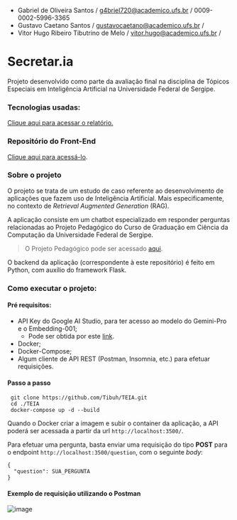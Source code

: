 - Gabriel de Oliveira Santos / g4briel720@academico.ufs.br / 0009-0002-5996-3365
- Gustavo Caetano Santos / gustavocaetano@academico.ufs.br /
- Vitor Hugo Ribeiro Tibutrino de Melo / vitor.hugo@academico.ufs.br /

# Secretar.ia

Projeto desenvolvido como parte da avaliação final na disciplina de Tópicos Especiais em Inteligência Artificial na Universidade Federal de Sergipe.

### Tecnologias usadas:

[Clique aqui para acessar o relatório.](https://github.com/Tibuh/TEIA/blob/main/tecnologias-usadas.md)

### Repositório do Front-End

[Clique aqui para acessá-lo](https://github.com/Gustavo-caetano/TEIA-Frontend).

### Sobre o projeto

O projeto se trata de um estudo de caso referente ao desenvolvimento de aplicações que fazem uso de Inteligência Artificial. Mais especificamente, no contexto de _Retrieval Augmented Generation_ (RAG).

A aplicação consiste em um chatbot especializado em responder perguntas relacionadas ao Projeto
Pedagógico do Curso de Graduação
em Ciência da Computação da Universidade Federal de Sergipe.

> O Projeto Pedagógico pode ser acessado [aqui](https://github.com/Tibuh/TEIA/blob/main/src/pdfs/ppcbcc.pdf).

O backend da aplicação (correspondente à este repositório) é feito em Python, com auxílio do framework Flask.

### Como executar o projeto:

#### Pré requisitos:

- API Key do Google AI Studio, para ter acesso ao modelo do Gemini-Pro e o Embedding-001;
  - Pode ser obtida por este [link](https://aistudio.google.com/).
- Docker;
- Docker-Compose;
- Algum cliente de API REST (Postman, Insomnia, etc.) para efetuar requisições.

#### Passo a passo

```
 git clone https://github.com/Tibuh/TEIA.git
 cd ./TEIA
 docker-compose up -d --build
```

Quando o Docker criar a imagem e subir o container da aplicação, a API poderá ser acessada a partir da url `http://localhost:3500/`.

Para efetuar uma pergunta, basta enviar uma requisição do tipo **POST** para o endpoint `http://localhost:3500/question`, com o seguinte _body_:

```
{
  "question": SUA_PERGUNTA
}
```

#### Exemplo de requisição utilizando o Postman
![image](https://github.com/Tibuh/TEIA/assets/66384277/ce7bc792-72ef-43d9-a92f-9f365c322838)

